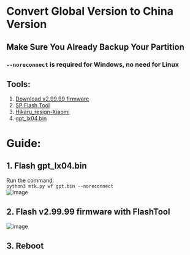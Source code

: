 # Convert Global Version to China Version

## Make Sure You Already Backup Your Partition

### `--noreconnect` is required for Windows, no need for Linux

## Tools:
1. [Download v2.99.99 firmware](https://xiaoai.qgmzmy.me/d/lx04/rom/%E5%AE%98%E6%94%B9/%E2%86%91%E5%B0%8F%E7%88%B1%E8%A7%A6%E5%B1%8F-LX04_2.99.99-%E5%AE%98%E6%94%B9-SP4%20(%E6%9C%80%E6%96%B0)%20.7z?sign=dCUpnRJHR1LeaykewEnzKdz750tAb_Lc9frDsoTogso=:0)
2. [SP Flash Tool](https://spflashtool.com/download/)
3. [Hikaru_resign-Xiaomi](https://github.com/AyraHikari/xiaomi-x04g-lx04/blob/main/Hikaru_resign-Xiaomi.7z)
4. [gpt_lx04.bin](https://github.com/AyraHikari/xiaomi-x04g-lx04/blob/main/files/gpt_lx04.bin)

# Guide:

## 1. **Flash gpt_lx04.bin**  
   Run the command:  
   `python3 mtk.py wf gpt.bin --noreconnect`  
   ![image](https://github.com/user-attachments/assets/56cb3164-a6d8-4d74-a709-0b957f3a0bec)

## 2. **Flash v2.99.99 firmware with FlashTool**  
   ![image](https://github.com/user-attachments/assets/9800ed60-7ccd-42ca-ab05-8ade2f6ca409)

## 3. Reboot
